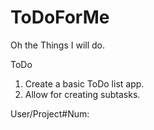ToDoForMe
=========

Oh the Things I will do.

ToDo

1. 	Create a basic ToDo list app.
2.	Allow for creating subtasks.

User/Project#Num: